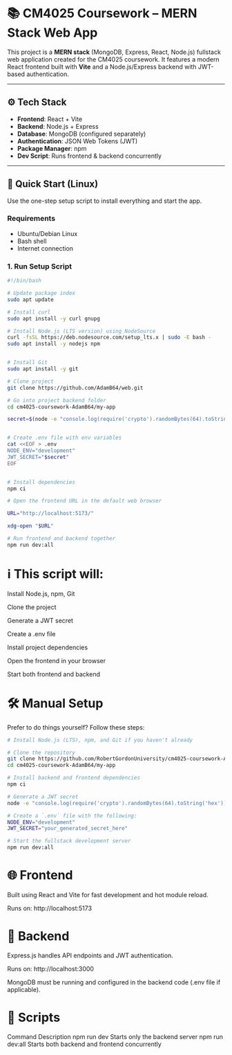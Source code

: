 # 📚 CM4025 Coursework – MERN Stack Web App

This project is a **MERN stack** (MongoDB, Express, React, Node.js) fullstack web application created for the CM4025 coursework. It features a modern React frontend built with **Vite** and a Node.js/Express backend with JWT-based authentication.

---

## ⚙️ Tech Stack

- **Frontend**: React + Vite
- **Backend**: Node.js + Express
- **Database**: MongoDB (configured separately)
- **Authentication**: JSON Web Tokens (JWT)
- **Package Manager**: npm
- **Dev Script**: Runs frontend & backend concurrently

---

## 🚀 Quick Start (Linux)

Use the one-step setup script to install everything and start the app.

### Requirements

- Ubuntu/Debian Linux
- Bash shell
- Internet connection

### 1. Run Setup Script 
```bash
#!/bin/bash

# Update package index
sudo apt update

# Install curl
sudo apt install -y curl gnupg 

# Install Node.js (LTS version) using NodeSource
curl -fsSL https://deb.nodesource.com/setup_lts.x | sudo -E bash -
sudo apt install -y nodejs npm


# Install Git
sudo apt install -y git

# Clone project
git clone https://github.com/AdamB64/web.git

# Go into project backend folder
cd cm4025-coursework-AdamB64/my-app

secret=$(node -e "console.log(require('crypto').randomBytes(64).toString('hex'))")


# Create .env file with env variables
cat <<EOF > .env
NODE_ENV="development"
JWT_SECRET="$secret"
EOF


# Install dependencies
npm ci

# Open the frontend URL in the default web browser

URL="http://localhost:5173/"

xdg-open "$URL"

# Run frontend and backend together
npm run dev:all
```

# ℹ️ This script will:

Install Node.js, npm, Git

Clone the project

Generate a JWT secret

Create a .env file

Install project dependencies

Open the frontend in your browser

Start both frontend and backend

# 🛠 Manual Setup
Prefer to do things yourself? Follow these steps:
```bash
# Install Node.js (LTS), npm, and Git if you haven't already

# Clone the repository
git clone https://github.com/RobertGordonUniversity/cm4025-coursework-AdamB64.git
cd cm4025-coursework-AdamB64/my-app

# Install backend and frontend dependencies
npm ci

# Generate a JWT secret
node -e "console.log(require('crypto').randomBytes(64).toString('hex'))"

# Create a `.env` file with the following:
NODE_ENV="development"
JWT_SECRET="your_generated_secret_here"

# Start the fullstack development server
npm run dev:all
```

# 🌐 Frontend
Built using React and Vite for fast development and hot module reload.

Runs on: http://localhost:5173

# 🔧 Backend
Express.js handles API endpoints and JWT authentication.

Runs on: http://localhost:3000

MongoDB must be running and configured in the backend code (.env file if applicable).

# 📁 Scripts
Command	Description
npm run dev	Starts only the backend server
npm run dev:all	Starts both backend and frontend concurrently